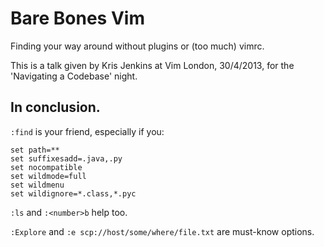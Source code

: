 # Bare Bones Vim

Finding your way around without plugins or (too much) vimrc.

This is a talk given by Kris Jenkins at Vim London, 30/4/2013, for the
'Navigating a Codebase' night.

## In conclusion.

`:find` is your friend, especially if you:

```vim
set path=**
set suffixesadd=.java,.py
set nocompatible
set wildmode=full
set wildmenu
set wildignore=*.class,*.pyc
```

`:ls` and `:<number>b` help too.

`:Explore` and `:e scp://host/some/where/file.txt` are must-know options.
